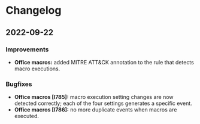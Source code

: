 # Changelog

## 2022-09-22

### Improvements

- **Office macros:** added MITRE ATT&CK annotation to the rule that detects macro executions.

### Bugfixes

- **Office macros [I785]:** macro execution setting changes are now detected correctly; each of the four settings generates a specific event.
- **Office macros [I786]:** no more duplicate events when macros are executed.

